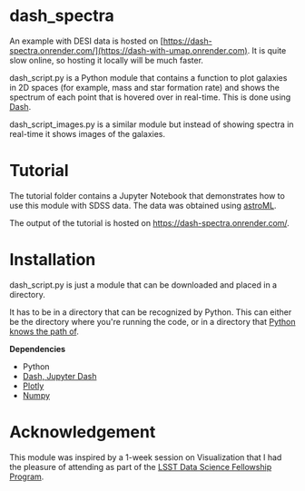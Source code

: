 # dash_spectra

An example with DESI data is hosted on [https://dash-spectra.onrender.com/](https://dash-with-umap.onrender.com). It is quite slow online, so hosting it locally will be much faster.

dash_script.py is a Python module that contains a function to plot galaxies in 2D spaces (for example, mass and star formation rate) and shows the spectrum of each point that is hovered over in real-time. This is done using [Dash](https://dash.plotly.com/tutorial).

dash_script_images.py is a similar module but instead of showing spectra in real-time it shows images of the galaxies.

# Tutorial

The tutorial folder contains a Jupyter Notebook that demonstrates how to use this module with SDSS data. The data was obtained using [astroML](https://www.astroml.org/).

The output of the tutorial is hosted on https://dash-spectra.onrender.com/.

# Installation
dash_script.py is just a module that can be downloaded and placed in a directory. 

It has to be in a directory that can be recognized by Python. This can either be the directory where you're running the code, or in a directory that [Python knows the path of](https://stackoverflow.com/questions/4383571/importing-files-from-different-folder).

**Dependencies**
- Python
- [Dash, Jupyter Dash](https://dash.plotly.com/installation)
- [Plotly](https://plotly.com/python/getting-started/)
- [Numpy](https://numpy.org/install/)

# Acknowledgement 

This module was inspired by a 1-week session on Visualization that I had the pleasure of attending as part of the [LSST Data Science Fellowship Program](https://www.lsstcorporation.org/lincc/fellowship_program). 
